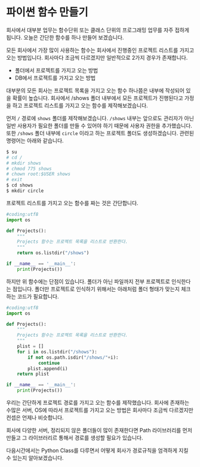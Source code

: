 # 파이썬 함수 만들기
회사에서 대부분 업무는 함수단위 또는 클래스 단위의 프로그래밍 업무를 자주 접하게 됩니다.
오늘은 간단한 함수를 하나 만들어 보겠습니다.

모든 회사에서 가장 많이 사용하는 함수는 회사에서 진행중인 프로젝트 리스트를 가지고 오는 방법입니다.
회사마다 조금씩 다르겠지만 일반적으로 2가지 경우가 존재합니다.
- 폴더에서 프로젝트를 가지고 오는 방법
- DB에서 프로젝트를 가지고 오는 방법

대부분의 모든 회사는 프로젝트 목록을 가지고 오는 함수 하나쯤은 내부에 작성되어 있을 확률이 높습니다.
회사에서 /shows 폴더 내부에서 모든 프로젝트가 진행된다고 가정을 하고 프로젝트 리스트를 가지고 오는 함수를 제작해보겠습니다.

먼저 `/` 경로에 `shows` 폴더를 제작해보겠습니다. `/shows` 내부는 앞으로도 관리자가 아닌 일반 사용자가 필요한 폴더를 만들 수 있어야 하기 때문에 사용자 권한을 추가했습니다. 또한 `/shows` 폴더 내부에 `circle` 이라고 하는 프로젝트 폴더도 생성하겠습니다. 관련된 명령어는 아래와 같습니다.
```bash
$ su
# cd /
# mkdir shows
# chmod 775 shows
# chown root:$USER shows
# exit
$ cd shows
$ mkdir circle
```

프로젝트 리스트를 가지고 오는 함수를 짜는 것은 간단합니다.
```python
#coding:utf8
import os

def Projects():
    """
    Projects 함수는 프로젝트 목록을 리스트로 반환한다.
    """
    return os.listdir("/shows")

if __name__ == '__main__':
    print(Projects())
```

하지만 위 함수에는 단점이 있습니다. 폴더가 아닌 파일까지 전부 프로젝트로 인식한다는 점입니다. 폴더만 프로젝트로 인식하기 위해서는 아래처럼 폴더 형태가 맞는지 체크하는 코드가 필요합니다.

```python
#coding:utf8
import os

def Projects():
    """
    Projects 함수는 프로젝트 목록을 리스트로 반환한다.
    """
    plist = []
    for i in os.listdir("/shows"):
        if not os.path.isdir("/shows/"+i):
            continue
        plist.append(i)
    return plist

if __name__ == '__main__':
    print(Projects())
```

우리는 간단하게 프로젝트 경로를 가지고 오는 함수를 제작했습니다.
회사에 존재하는 수많은 서버, OS에 따라서 프로젝트를 가지고 오는 방법은 회사마다 조금씩 다르겠지만 컨셉은 언제나 비슷합니다.

회사에 다양한 서버, 정리되지 않은 폴더들이 많이 존재한다면 Path 라이브러리를 먼저 만들고 그 라이브러리르 통해서 경로를 생성할 필요가 있습니다.

다음시간에서는 Python Class를 다루면서 어떻게 회사가 경로규칙을 엄격하게 지킬 수 있는지 알아보겠습니다.